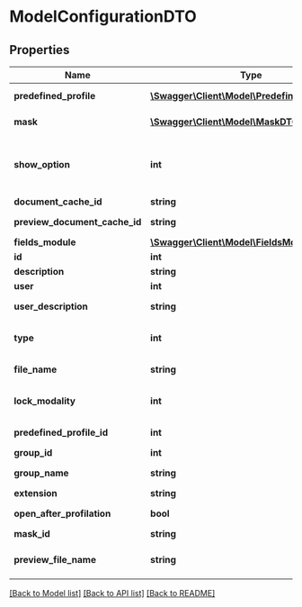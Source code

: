 # ModelConfigurationDTO

## Properties
Name | Type | Description | Notes
------------ | ------------- | ------------- | -------------
**predefined_profile** | [**\Swagger\Client\Model\PredefinedProfileDTO**](PredefinedProfileDTO.md) | Predefined profile for model | [optional] 
**mask** | [**\Swagger\Client\Model\MaskDTO**](MaskDTO.md) | Predefined Profile | [optional] 
**show_option** | **int** | Possible values:  0: EmptyProfile  1: PredefinedProfile  2: Mask | [optional] 
**document_cache_id** | **string** | File forTtemplate | [optional] 
**preview_document_cache_id** | **string** | File for preview template | [optional] 
**fields_module** | [**\Swagger\Client\Model\FieldsModuleDTO[]**](FieldsModuleDTO.md) | Fields | [optional] 
**id** | **int** | Identifier | [optional] 
**description** | **string** | Description | [optional] 
**user** | **int** | Author | [optional] 
**user_description** | **string** | Author&#39;s model name | [optional] 
**type** | **int** | Possible values:  1: Public  2: Private | [optional] 
**file_name** | **string** | Original File Name | [optional] 
**lock_modality** | **int** | Possible values:  0: Unblocked  1: Blocked | [optional] 
**predefined_profile_id** | **int** | Predefined Profile Identifier | [optional] 
**group_id** | **int** | Group Identifier | [optional] 
**group_name** | **string** | Model&#39;s group name | [optional] 
**extension** | **string** | Extensione File | [optional] 
**open_after_profilation** | **bool** | Open File After to Profiliing | [optional] 
**mask_id** | **string** | Mask Identifier | [optional] 
**preview_file_name** | **string** | File Name of the original preview file | [optional] 

[[Back to Model list]](../README.md#documentation-for-models) [[Back to API list]](../README.md#documentation-for-api-endpoints) [[Back to README]](../README.md)


